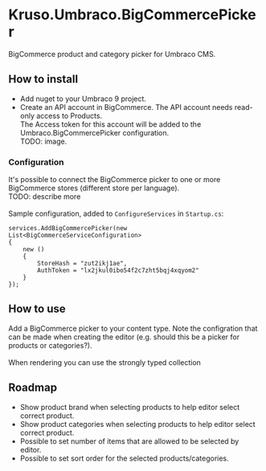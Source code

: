 # Kruso.Umbraco.BigCommercePicker

BigCommerce product and category picker for Umbraco CMS.


## How to install

* Add nuget to your Umbraco 9 project.
* Create an API account in BigCommerce. The API account needs read-only access to Products. <br>
The Access token for this account will be added to the Umbraco.BigCommercePicker configuration.<br>
TODO: image.

### Configuration
It's possible to connect the BigCommerce picker to one or more BigCommerce stores (different store per language).
<br>TODO: describe more<br><br>
Sample configuration, added to `ConfigureServices` in `Startup.cs`:
``` 
services.AddBigCommercePicker(new List<BigCommerceServiceConfiguration>
{
    new ()
    {
        StoreHash = "zut2ikj1ae",
        AuthToken = "lx2jkul0ibo54f2c7zht5bqj4xqyom2"
    }
});
 ```       


## How to use
Add a BigCommerce picker to your content type. Note the configration that can be made when creating the editor (e.g. should this be a picker for products or categories?).
<br><br>
When rendering you can use the strongly typed collection



## Roadmap
* Show product brand when selecting products to help editor select correct product.
* Show product categories when selecting products to help editor select correct product.
* Possible to set number of items that are allowed to be selected by editor.
* Possible to set sort order for the selected products/categories.
